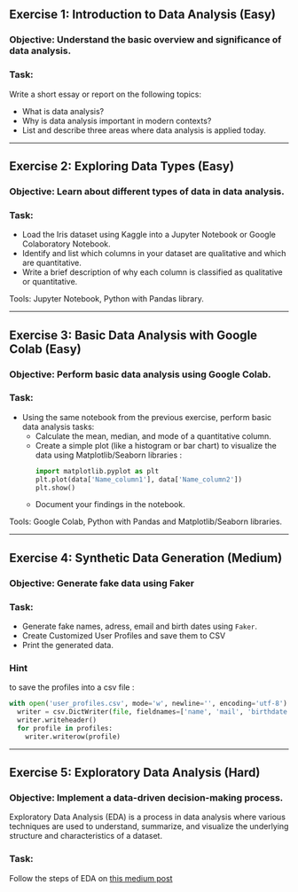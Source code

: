 ## Exercise 1: Introduction to Data Analysis (Easy)

### Objective: Understand the basic overview and significance of data analysis.

### Task:

Write a short essay or report on the following topics:
  - What is data analysis?
  - Why is data analysis important in modern contexts?
  - List and describe three areas where data analysis is applied today.

---

## Exercise 2: Exploring Data Types (Easy)

### Objective: Learn about different types of data in data analysis.

### Task:

- Load the Iris dataset using Kaggle into a Jupyter Notebook or Google Colaboratory Notebook.
- Identify and list which columns in your dataset are qualitative and which are quantitative.
- Write a brief description of why each column is classified as qualitative or quantitative.

Tools: Jupyter Notebook, Python with Pandas library.

---

## Exercise 3: Basic Data Analysis with Google Colab (Easy)

### Objective: Perform basic data analysis using Google Colab.

### Task:

- Using the same notebook from the previous exercise, perform basic data analysis tasks:
  - Calculate the mean, median, and mode of a quantitative column.
  - Create a simple plot (like a histogram or bar chart) to visualize the data using Matplotlib/Seaborn libraries :
    ```python
    import matplotlib.pyplot as plt
    plt.plot(data['Name_column1'], data['Name_column2'])
    plt.show()
    ```
  - Document your findings in the notebook.

Tools: Google Colab, Python with Pandas and Matplotlib/Seaborn libraries.

---

## Exercise 4: Synthetic Data Generation (Medium)

### Objective: Generate fake data using Faker

### Task:
- Generate fake names, adress, email and birth dates using `Faker`.
- Create Customized User Profiles and save them to CSV
- Print the generated data.

### Hint 

to save the profiles into a csv file :
```python
with open('user_profiles.csv', mode='w', newline='', encoding='utf-8') as file:
  writer = csv.DictWriter(file, fieldnames=['name', 'mail', 'birthdate', 'address', 'company'])
  writer.writeheader()
  for profile in profiles:
    writer.writerow(profile)
```

---

## Exercise 5: Exploratory Data Analysis (Hard)

### Objective: Implement a data-driven decision-making process.
Exploratory Data Analysis (EDA) is a process in data analysis where various techniques are used to understand, summarize, and visualize the underlying structure and characteristics of a dataset. 

### Task:

Follow the steps of EDA on [this medium post](https://medium.com/@ugursavci/complete-exploratory-data-analysis-using-python-9f685d67d1e4)

